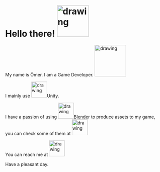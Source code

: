 # Hello there! [<img src="https://images-na.ssl-images-amazon.com/images/I/71u7NwlxyHL.png" alt="drawing" width="100"/>](https://knowyourmeme.com/memes/hello-there)

My name is Ömer. I am a Game Developer. [<img src="https://img.itch.zone/aW1nLzgwOTAxODkucG5n/original/mb8KNP.png" alt="drawing" width="100"/>](https://kharalos.itch.io)

I mainly use [<img src="https://cdn4.iconfinder.com/data/icons/logos-brands-5/24/unity-512.png" alt="drawing" width="50"/>](https://play.unity.com/u/Kharalos)Unity.

I have a passion of using [<img src="https://icons.iconarchive.com/icons/dakirby309/simply-styled/256/Blender-icon.png" alt="drawing" width="50"/>](https://www.blender.org)Blender to produce assets to my game, you can check some of them at [<img src="https://static.sketchfab.com/static/builds/web/dist/static/assets/images/favicon/a81e1fd93fc053fed8a5f56640f886f8-v2.png" alt="drawing" width="50"/>](https://sketchfab.com/kharalos)

You can reach me at [<img src="https://cdn-icons-png.flaticon.com/512/174/174857.png" alt="drawing" width="50"/>](https://www.linkedin.com/in/ömer-ünal-4972341b1/)

Have a pleasant day.
